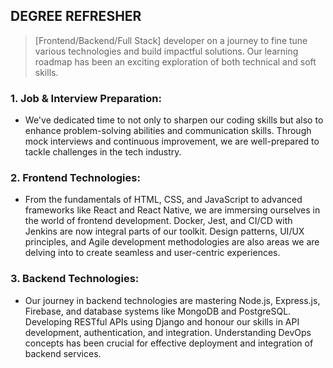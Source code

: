 ## DEGREE REFRESHER

 > [Frontend/Backend/Full Stack] developer on a journey to fine tune various technologies and build impactful solutions. Our learning roadmap has been an exciting exploration of both technical and soft skills.

### 1. Job & Interview Preparation:
- We've dedicated time to not only to sharpen our coding skills but also to enhance problem-solving abilities and communication skills. Through mock interviews and continuous improvement, we are well-prepared to tackle challenges in the tech industry.

### 2. Frontend Technologies:
- From the fundamentals of HTML, CSS, and JavaScript to advanced frameworks like React and React Native, we are immersing ourselves in the world of frontend development. Docker, Jest, and CI/CD with Jenkins are now integral parts of our toolkit. Design patterns, UI/UX principles, and Agile development methodologies are also areas we are delving into to create seamless and user-centric experiences.

### 3. Backend Technologies:
- Our journey in backend technologies are mastering Node.js, Express.js, Firebase, and database systems like MongoDB and PostgreSQL. Developing RESTful APIs using Django and honour our skills in API development, authentication, and integration. Understanding DevOps concepts has been crucial for effective deployment and integration of backend services.